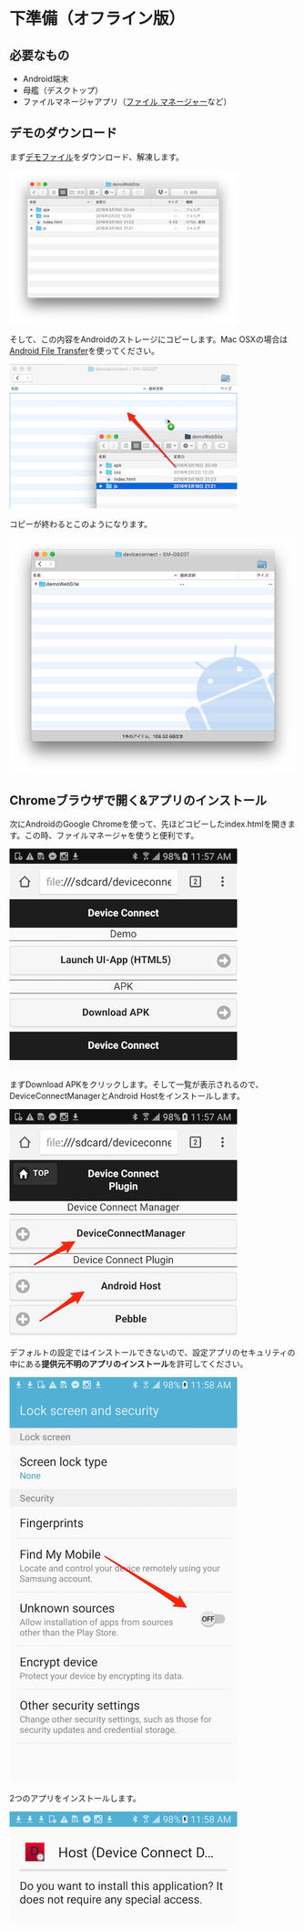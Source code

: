 # 下準備（オフライン版）

## 必要なもの

- Android端末
- 母艦（デスクトップ）
- ファイルマネージャアプリ（[ファイル マネージャー](https://play.google.com/store/apps/details?id=com.rhmsoft.fm&hl=ja)など）

## デモのダウンロード

まず[デモファイル](https://github.com/DeviceConnect/DeviceConnect-Docs/blob/master/Bin/demoWebSite.zip)をダウンロード、解凍します。

![](/images/android/deviceconnect-android-34.png)

そして、この内容をAndroidのストレージにコピーします。Mac OSXの場合は[Android File Transfer](https://www.android.com/filetransfer/)を使ってください。

![](/images/android/deviceconnect-android-30.png)

コピーが終わるとこのようになります。

![](/images/android/deviceconnect-android-29.png)

## Chromeブラウザで開く&アプリのインストール

次にAndroidのGoogle Chromeを使って、先ほどコピーしたindex.htmlを開きます。この時、ファイルマネージャを使うと便利です。

![](/images/android/deviceconnect-android-28.png)

まずDownload APKをクリックします。そして一覧が表示されるので、DeviceConnectManagerとAndroid Hostをインストールします。

![](/images/android/deviceconnect-android-27.png)

デフォルトの設定ではインストールできないので、設定アプリのセキュリティの中にある**提供元不明のアプリのインストール**を許可してください。

![](/images/android/deviceconnect-android-25.png)

2つのアプリをインストールします。

![](/images/android/deviceconnect-android-23.png)

